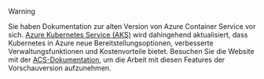 > [!WARNING]
> Sie haben Dokumentation zur alten Version von Azure Container Service vor sich. [Azure Kubernetes Service (AKS)](../articles/aks/intro-kubernetes.md) wird dahingehend aktualisiert, dass Kubernetes in Azure neue Bereitstellungsoptionen, verbesserte Verwaltungsfunktionen und Kostenvorteile bietet. Besuchen Sie die Website mit der [ACS-Dokumentation](../articles/aks/intro-kubernetes.md), um die Arbeit mit diesen Features der Vorschauversion aufzunehmen.
>
>
